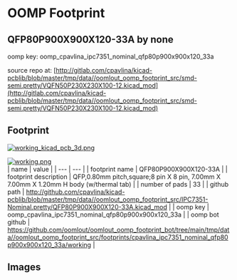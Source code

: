 # OOMP Footprint  
## QFP80P900X900X120-33A  by none  
  
oomp key: oomp_cpavlina_ipc7351_nominal_qfp80p900x900x120_33a  
  
source repo at: [http://gitlab.com/cpavlina/kicad-pcblib/blob/master/tmp/data//oomlout_oomp_footprint_src/smd-semi.pretty/VQFN50P230X230X100-12.kicad_mod](http://gitlab.com/cpavlina/kicad-pcblib/blob/master/tmp/data//oomlout_oomp_footprint_src/smd-semi.pretty/VQFN50P230X230X100-12.kicad_mod)  
## Footprint  
  
[![working_kicad_pcb_3d.png](working_kicad_pcb_3d_600.png)](working_kicad_pcb_3d.png)  
  
[![working.png](working_600.png)](working.png)  
| name | value | 
| --- | --- | 
| footprint name | QFP80P900X900X120-33A | 
| footprint description | QFP,0.80mm pitch,square;8 pin X 8 pin, 7.00mm X 7.00mm X 1.20mm H body (w/thermal tab) | 
| number of pads | 33 | 
| github path | http://github.com/cpavlina/kicad-pcblib/blob/master/tmp/data//oomlout_oomp_footprint_src/IPC7351-Nominal.pretty/QFP80P900X900X120-33A.kicad_mod | 
| oomp key | oomp_cpavlina_ipc7351_nominal_qfp80p900x900x120_33a | 
| oomp bot github | https://github.com/oomlout/oomlout_oomp_footprint_bot/tree/main/tmp/data//oomlout_oomp_footprint_src/footprints/cpavlina_ipc7351_nominal_qfp80p900x900x120_33a/working | 
## Images  
